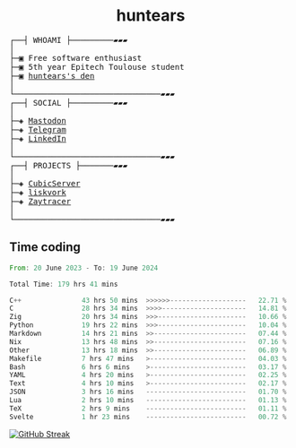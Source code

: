 <h1 align="center">
huntears
</h1>
<!-- <p align="center">
<img src=https://huntears.com/img/pfp.webp width=30%/>
</p>
<style>
img {
    border-radius: 50%;
}
</style> -->
<pre>
┌──┤ WHOAMI ├─────────▰▰▰
│
├─▣ Free software enthusiast
├─▣ 5th year Epitech Toulouse student
├─▣ <a href="https://huntears.com/">huntears's den</a>
│
└───────────────────────────────▰▰▰
┌──┤ SOCIAL ├─────────▰▰▰
│
├─◈ <a href="https://fosstodon.org/@huntears">Mastodon</a>
├─◈ <a href="https://t.me/huntears">Telegram</a>
├─◈ <a href="https://www.linkedin.com/in/alexandre-flion">LinkedIn</a>
│
└───────────────────────────────▰▰▰
┌──┤ PROJECTS ├───────▰▰▰
│
├─◈ <a href="https://github.com/CubicMC/cubic-server">CubicServer</a>
├─◈ <a href="https://github.com/Epitech/B-AIA-500_liskvork">liskvork</a>
├─◈ <a href="https://github.com/Miou-zora/Zaytracer">Zaytracer</a>
│
└───────────────────────────────▰▰▰
</pre>

## Time coding

<!--START_SECTION:wakatime-->

```rust
From: 20 June 2023 - To: 19 June 2024

Total Time: 179 hrs 41 mins

C++               43 hrs 50 mins  >>>>>>-------------------   22.71 %
C                 28 hrs 34 mins  >>>>---------------------   14.81 %
Zig               20 hrs 34 mins  >>>----------------------   10.66 %
Python            19 hrs 22 mins  >>>----------------------   10.04 %
Markdown          14 hrs 21 mins  >>-----------------------   07.44 %
Nix               13 hrs 48 mins  >>-----------------------   07.16 %
Other             13 hrs 18 mins  >>-----------------------   06.89 %
Makefile          7 hrs 47 mins   >------------------------   04.03 %
Bash              6 hrs 6 mins    >------------------------   03.17 %
YAML              4 hrs 20 mins   >------------------------   02.25 %
Text              4 hrs 10 mins   >------------------------   02.17 %
JSON              3 hrs 16 mins   -------------------------   01.70 %
Lua               2 hrs 10 mins   -------------------------   01.13 %
TeX               2 hrs 9 mins    -------------------------   01.11 %
Svelte            1 hr 23 mins    -------------------------   00.72 %
```

<!--END_SECTION:wakatime-->

[![GitHub Streak](https://streak-stats.demolab.com?user=huntears)](https://git.io/streak-stats)
